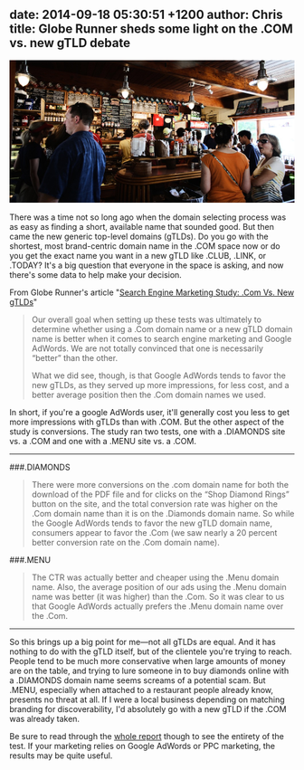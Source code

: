 date: 2014-09-18 05:30:51 +1200
author: Chris
title: Globe Runner sheds some light on the .COM vs. new gTLD debate
----

<!-- excerpt -->

![Menu](/media/2014-09-18-big-menu.jpg)

There was a time not so long ago when the domain selecting process was as easy as finding a short, available name that sounded good. But then came the new generic top-level domains (gTLDs). Do you go with the shortest, most brand-centric domain name in the .COM space now or do you get the exact name you want in a new gTLD like .CLUB, .LINK, or .TODAY? It's a big question that everyone in the space is asking, and now there's some data to help make your decision.

<!-- /excerpt -->

From Globe Runner's article "[Search Engine Marketing Study: .Com Vs. New gTLDs](http://globerunner.com/com-vs-new-gtld/)"

>Our overall goal when setting up these tests was ultimately to determine whether using a .Com domain name or a new gTLD domain name is better when it comes to search engine marketing and Google AdWords. We are not totally convinced that one is necessarily “better” than the other.
>
>What we did see, though, is that Google AdWords tends to favor the new gTLDs, as they served up more impressions, for less cost, and a better average position then the .Com domain names we used. 

In short, if you're a google AdWords user, it'll generally cost you less to get more impressions with gTLDs than with .COM. But the other aspect of the study is conversions. The study ran two tests, one with a .DIAMONDS site vs. a .COM and one with a .MENU site vs. a .COM.

***

###.DIAMONDS

>There were more conversions on the .com domain name for both the download of the PDF file and for clicks on the “Shop Diamond Rings” button on the site, and the total conversion rate was higher on the .Com domain name than it is on the .Diamonds domain name. So while the Google AdWords tends to favor the new gTLD domain name, consumers appear to favor the .Com (we saw nearly a 20 percent better conversion rate on the .Com domain name).

###.MENU

>The CTR was actually better and cheaper using the .Menu domain name. Also, the average position of our ads using the .Menu domain name was better (it was higher) than the .Com. So it was clear to us that Google AdWords actually prefers the .Menu domain name over the .Com.

***

So this brings up a big point for me—not all gTLDs are equal. And it has nothing to do with the gTLD itself, but of the clientele you're trying to reach. People tend to be much more conservative when large amounts of money are on the table, and trying to lure someone in to buy diamonds online with a .DIAMONDS domain name seems screams of a potential scam. But .MENU, especially when attached to a restaurant people already know, presents no threat at all. If I were a local business depending on matching branding for discoverability, I'd absolutely go with a new gTLD if the .COM was already taken.

Be sure to read through the [whole report](http://globerunner.com/com-vs-new-gtld/) though to see the entirety of the test. If your marketing relies on Google AdWords or PPC marketing, the results may be quite useful.


